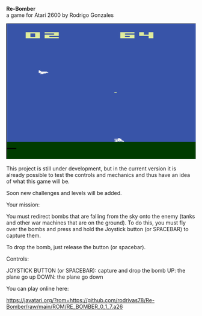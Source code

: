 
**Re-Bomber**  
a game for Atari 2600 by Rodrigo Gonzales

<img src="https://raw.githubusercontent.com/rodrivas78/Re-Bomber/main/screenshots/Screen_2_v1.png" alt="header image" width="515" height="360">

This project is still under development, but in the current version it is already possible to test the controls and mechanics and thus have an idea of what this game will be.

Soon new challenges and levels will be added.


Your mission: 

 You must redirect bombs that are falling from the sky onto the enemy (tanks and other war machines that are on the ground).
 To do this, you must fly over the bombs and press and hold the Joystick button (or SPACEBAR) to capture them.
 
To drop the bomb, just release the button (or spacebar).

Controls:

JOYSTICK BUTTON (or SPACEBAR): capture and drop the bomb
UP: the plane go up
DOWN:  the plane go down

You can play online here:

https://javatari.org/?rom=https://github.com/rodrivas78/Re-Bomber/raw/main/ROM/RE_BOMBER_0_1_7.a26



